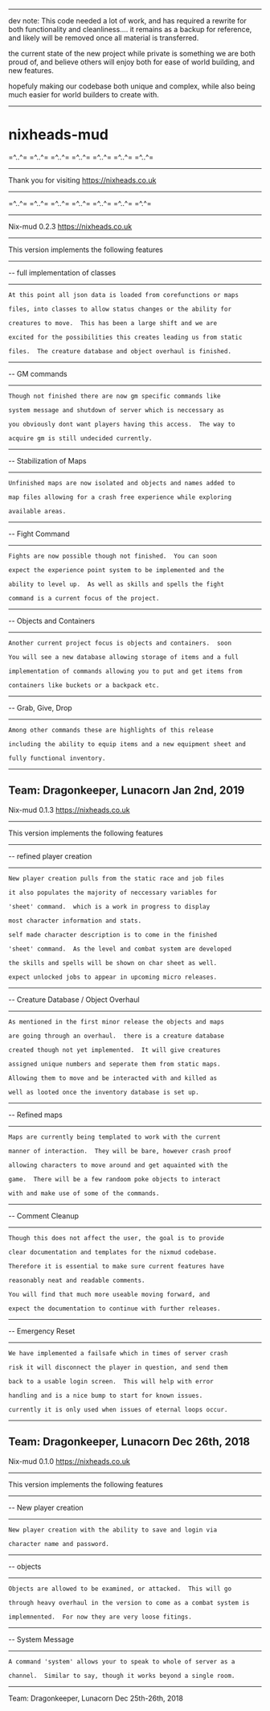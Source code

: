 -------------

dev note:
This code needed a lot of work, and has required a rewrite for both functionality and cleanliness....
it remains as a backup for reference, and likely will be removed once all material is transferred.

the current state of the new project while private is something we are both proud of, and believe
others will enjoy both for ease of world building, and new features.

hopefuly making our codebase both unique and complex, while also being much easier for world builders to
create with.

-------------



# nixheads-mud

=^..^=   =^..^=   =^..^=    =^..^=    =^..^=    =^..^=    =^..^=

-----------------------------------------------------------

Thank you for visiting https://nixheads.co.uk

--------------------------------------------------------------------

=^..^=   =^..^=   =^..^=    =^..^=    =^..^=    =^..^=    =^.^=

--------------------------------------------------------------------

Nix-mud 0.2.3                           https://nixheads.co.uk

--------------------------------------------------------------------

This version implements the following features

--------------------------------------------------------------------

-- full implementation of classes

--------------------------------------------------------------------

    At this point all json data is loaded from corefunctions or maps

    files, into classes to allow status changes or the ability for

    creatures to move.  This has been a large shift and we are

    excited for the possibilities this creates leading us from static

    files.  The creature database and object overhaul is finished.

---------------------------------------------------------------------

-- GM commands

---------------------------------------------------------------------

    Though not finished there are now gm specific commands like

    system message and shutdown of server which is neccessary as

    you obviously dont want players having this access.  The way to

    acquire gm is still undecided currently.

---------------------------------------------------------------------

-- Stabilization of Maps

---------------------------------------------------------------------

    Unfinished maps are now isolated and objects and names added to

    map files allowing for a crash free experience while exploring

    available areas.

---------------------------------------------------------------------

-- Fight Command

---------------------------------------------------------------------

    Fights are now possible though not finished.  You can soon

    expect the experience point system to be implemented and the

    ability to level up.  As well as skills and spells the fight

    command is a current focus of the project.

----------------------------------------------------------------------

-- Objects and Containers

----------------------------------------------------------------------

    Another current project focus is objects and containers.  soon

    You will see a new database allowing storage of items and a full

    implementation of commands allowing you to put and get items from

    containers like buckets or a backpack etc.

----------------------------------------------------------------------

-- Grab, Give, Drop

----------------------------------------------------------------------

    Among other commands these are highlights of this release

    including the ability to equip items and a new equipment sheet and

    fully functional inventory.

----------------------------------------------------------------------

Team: Dragonkeeper, Lunacorn  Jan 2nd, 2019
--------------------------------------------------------------------

Nix-mud 0.1.3                           https://nixheads.co.uk

--------------------------------------------------------------------

This version implements the following features

--------------------------------------------------------------------

-- refined player creation

--------------------------------------------------------------------

    New player creation pulls from the static race and job files

    it also populates the majority of neccessary variables for

    'sheet' command.  which is a work in progress to display

    most character information and stats.

    self made character description is to come in the finished

    'sheet' command.  As the level and combat system are developed

    the skills and spells will be shown on char sheet as well.

    expect unlocked jobs to appear in upcoming micro releases.

--------------------------------------------------------------------

-- Creature Database / Object Overhaul

--------------------------------------------------------------------

    As mentioned in the first minor release the objects and maps

    are going through an overhaul.  there is a creature database

    created though not yet implemented.  It will give creatures

    assigned unique numbers and seperate them from static maps.

    Allowing them to move and be interacted with and killed as

    well as looted once the inventory database is set up.

--------------------------------------------------------------------

-- Refined maps

--------------------------------------------------------------------

    Maps are currently being templated to work with the current

    manner of interaction.  They will be bare, however crash proof

    allowing characters to move around and get aquainted with the

    game.  There will be a few randoom poke objects to interact

    with and make use of some of the commands.

--------------------------------------------------------------------

-- Comment Cleanup

--------------------------------------------------------------------

    Though this does not affect the user, the goal is to provide

    clear documentation and templates for the nixmud codebase.

    Therefore it is essential to make sure current features have

    reasonably neat and readable comments.

    You will find that much more useable moving forward, and

    expect the documentation to continue with further releases.

--------------------------------------------------------------------

-- Emergency Reset

--------------------------------------------------------------------

    We have implemented a failsafe which in times of server crash

    risk it will disconnect the player in question, and send them

    back to a usable login screen.  This will help with error

    handling and is a nice bump to start for known issues.

    currently it is only used when issues of eternal loops occur.

--------------------------------------------------------------------

Team: Dragonkeeper, Lunacorn  Dec 26th, 2018
--------------------------------------------------------------------

Nix-mud 0.1.0                           https://nixheads.co.uk

--------------------------------------------------------------------

This version implements the following features

--------------------------------------------------------------------

-- New player creation

--------------------------------------------------------------------

    New player creation with the ability to save and login via

    character name and password.

---------------------------------------------------------------------

-- objects

---------------------------------------------------------------------

    Objects are allowed to be examined, or attacked.  This will go

    through heavy overhaul in the version to come as a combat system is

    implemnented.  For now they are very loose fitings.

---------------------------------------------------------------------

-- System Message

---------------------------------------------------------------------

    A command 'system' allows your to speak to whole of server as a

    channel.  Similar to say, though it works beyond a single room.

---------------------------------------------------------------------

Team: Dragonkeeper, Lunacorn  Dec 25th-26th, 2018

